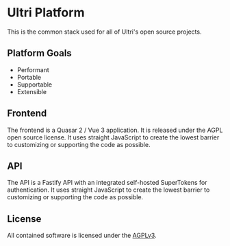 # Ultri Platform

This is the common stack used for all of Ultri's open source projects. 

## Platform Goals

* Performant
* Portable
* Supportable
* Extensible

## Frontend

The frontend is a Quasar 2 / Vue 3 application. It is released under the AGPL open source license. It uses straight JavaScript to create the lowest barrier to  customizing or supporting the code as possible.

## API 

The API is a Fastify API with an integrated self-hosted SuperTokens for authentication. It uses straight JavaScript to create the lowest barrier to  customizing or supporting the code as possible.

## License

All contained software is licensed under the [AGPLv3](https://www.gnu.org/licenses/agpl-3.0.en.html).